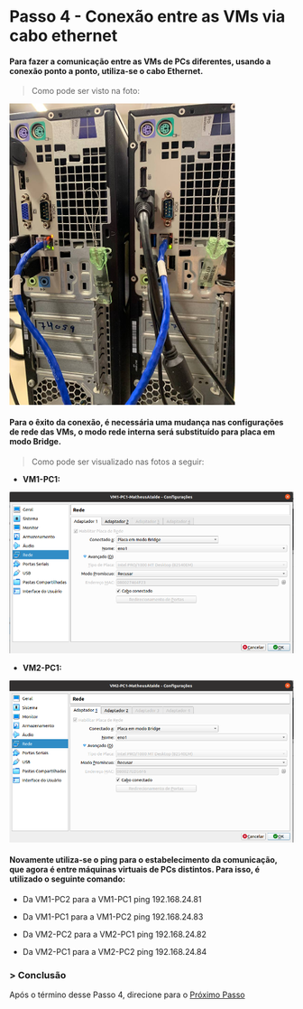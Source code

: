 # Passo 4 - Conexão entre as VMs via cabo ethernet

####  Para fazer a comunicação entre as VMs de PCs diferentes, usando a conexão ponto a ponto, utiliza-se o cabo Ethernet. 
> Como pode ser visto na foto:
<img src="/Projeto/Figuras/PC1/Passo4/cabo-pc.jpeg" title="Topologia de Física" width="400" />

####  Para o êxito da conexão, é necessária uma mudança nas configurações de rede das VMs, o modo rede interna será substituído para placa em modo Bridge. 
> Como pode ser visualizado nas fotos a seguir:
- **VM1-PC1:**
<img src="/Projeto/Figuras/PC1/Passo4/vm1-pc1-bridge.png" title="VM1-PC1-Conexão entre as VMs Via Cabo Ethernet" width="1000" />

- **VM2-PC1:**
<img src="/Projeto/Figuras/PC1/Passo4/vm2-pc1-bridge.png" title="VM2-C1-Conexão entre as VMs Via Cabo Ethernet" width="1000" />

####  Novamente utiliza-se o ping para o estabelecimento da comunicação, que agora é entre máquinas virtuais de PCs distintos. Para isso, é utilizado o seguinte comando:

- Da VM1-PC2  para a VM1-PC1
      ping 192.168.24.81
- Da VM1-PC1  para a VM1-PC2
      ping 192.168.24.83
      
- Da VM2-PC2  para a VM2-PC1
      ping 192.168.24.82
- Da VM2-PC1  para a VM2-PC2
      ping 192.168.24.84

### > Conclusão
Após o término desse Passo 4, direcione para o [Próximo Passo](https://github.com/Josival/TrabalhoRedes/blob/main/Projeto/PC's/PC1-PC2/Passo5.md)
